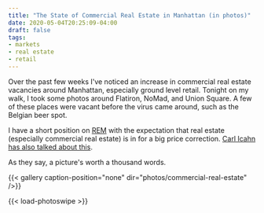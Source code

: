 ```yaml
---
title: "The State of Commercial Real Estate in Manhattan (in photos)"
date: 2020-05-04T20:25:09-04:00
draft: false
tags:
- markets
- real estate
- retail
---
```


Over the past few weeks I've noticed an increase in commercial real estate vacancies around Manhattan, especially ground level retail. Tonight on my walk, I took some photos around Flatiron, NoMad, and Union Square. A few of these places were vacant before the virus came around, such as the Belgian beer spot.

I have a short position on [REM](https://www.ishares.com/us/products/239543/ishares-mortgage-real-estate-capped-etf) with the expectation that real estate (especially commercial real estate) is in for a big price correction. [Carl Icahn has also talked about this](https://www.cnbc.com/2020/03/13/icahn-reveals-his-biggest-short-position-amid-market-turmoil-commercial-real-estate.html).

As they say, a picture's worth a thousand words.

{{< gallery caption-position="none" dir="photos/commercial-real-estate" />}}

{{< load-photoswipe >}}
